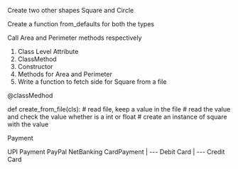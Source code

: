 Create two other shapes Square and Circle 

Create a function from_defaults for both the types

Call Area and Perimeter methods respectively

1. Class Level Attribute
2. ClassMethod
3. Constructor 
4. Methods for Area and Perimeter
5. Write a function to fetch side for Square from a file 

@classMedhod

def create_from_file(cls):
    # read file, keep a value in the file 
    # read the value and check the value whether is a int or float 
    # create an instance of square with the value


Payment

UPI Payment
PayPal
NetBanking 
CardPayment
    |
    --- Debit Card
    |
    --- Credit Card 
